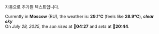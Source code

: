 
자동으로 추가된 텍스트입니다.

<!--START_SECTION:weather:moscow-->
Currently in **Moscow** (RU), the weather is: **29.1°C** (feels like **28.9°C**), ***clear sky***<br/>
On *July 28, 2025*, the *sun rises* at 🌅**04:27** and *sets* at 🌇**20:44**.
<!--END_SECTION:weather-->
